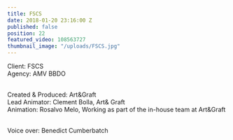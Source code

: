 ```yaml
---
title: FSCS
date: 2018-01-20 23:16:00 Z
published: false
position: 22
featured_video: 108563727
thumbnail_image: "/uploads/FSCS.jpg"
---
```


Client: FSCS<br>
Agency: AMV BBDO<br>

<br>Created & Produced: Art&Graft<br>
Lead Animator: Clement Bolla, Art& Graft<br>
Animation: Rosalvo Melo, Working as part of the in-house team at Art&Graft<br>

<br>Voice over: Benedict Cumberbatch<br>